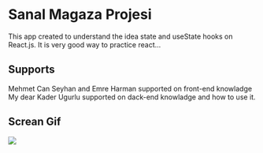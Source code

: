 <h1>Sanal Magaza Projesi</h1>

This app created to understand the idea state and useState hooks on React.js. It is very good way to practice react... 

<h2>Supports</h2>

Mehmet Can Seyhan and Emre Harman supported on front-end knowladge
My dear Kader Ugurlu supported on dack-end knowladge and how to use it. 

<h2>Screan Gif</h2>

![](todo-first.gif)